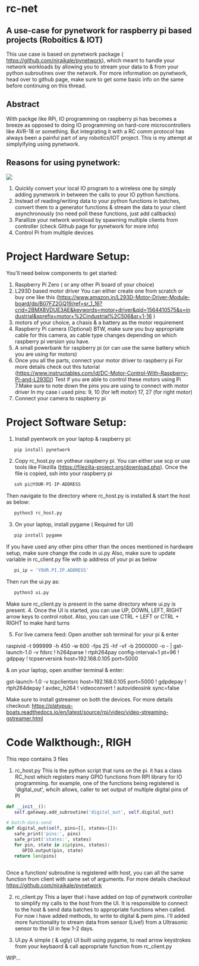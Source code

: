 # rc-net
## A use-case for pynetwork for raspberry pi based projects (Roboitics &amp; IOT)

This use case is based on pynetwork package ( https://github.com/nirajkale/pynetwork), which meant to handle your network workloads
by allowing you to stream your data to & from your python subroutines over the network.
For more information on pynetwork, head over to github page, make sure to get some basic info on the same before continuing on this
thread.

## Abstract

With packge like RPi, IO programming on raspberry pi has becomes a breeze as opposed to doing IO programming on hard-core 
microcontrollers like AVR-18 or something. But integrating it with a RC comm protocol has always been a painful part of any
robotics/IOT project. This is my attempt at simplyifying using pynetwork.

## Reasons for using pynetwork:

<img src="https://user-images.githubusercontent.com/40765055/62054690-bcae5d80-b237-11e9-8455-40e1b57487cf.png" /></p>

1. Quickly convert your local IO program to a wireless one by simply adding pynetwork in between the calls to your IO python
   functions.
2. Instead of reading/writing data to your python functions in batches, convert them to a generator functions & stream
   the data to your client asynchronously (no need poll these functions, just add callbacks) 
3. Parallize your network workload by spawning multiple clients from controller (check Github page for pynetwork for more     info)
4. Control Pi from multiple devices

# Project Hardware Setup:
You'll need below components to get started:
1. Raspberry Pi Zero ( or any other Pi board of your choice)
2. L293D based motor driver
You can either create one from scratch or buy one like this (https://www.amazon.in/L293D-Motor-Driver-Module-board/dp/B07FZ2GQ19/ref=sr_1_16?crid=2BMX8VDUE3AE&keywords=motor+driver&qid=1564410575&s=industrial&sprefix=motor+%2Cindustrial%2C506&sr=1-16 )
3. motors of your choice, a chasis & a battery as the motor requirement
4. Raspberry Pi camera (Optional)
BTW, make sure you buy appropriate cable for this camera, as cable type changes depending on which raspberry pi version you have.
5. A small powerbank for raspberry pi (or can use the same battery which you are using for motors)
6. Once you all the parts, connect your motor driver to raspberry pi
For more details check out this tutorial (https://www.instructables.com/id/DC-Motor-Control-With-Raspberry-Pi-and-L293D/)
Test if you are able to control these motors using Pi
7.Make sure to note down the pins you are using to connect with motor driver
In my case i used pins: 9, 10 (for left motor) 17, 27 (for right motor)
8. Connect your camera to raspberry pi

# Project Software Setup:

1. Install pyentwork on your laptop & raspberry pi:
```python
   pip install pynetwork
```
2. Copy rc_host.py on yotheur raspberry pi. You can either use scp or use tools like Filezilla (https://filezilla-project.org/download.php). Once the file is copied, ssh into your raspberry pi
```python
   ssh pi@YOUR-PI-IP-ADDRESS
```
Then navigate to the directory where rc_host.py is installed & start the host as below:
```python
   python3 rc_host.py
```
3. On your laptop, install pygame ( Required for UI)
```python
   pip install pygame
```
If you have used any other pins other than the onces mentioned in hardware setup, make sure change the code in ui.py
Also, make sure to update variable in rc_client.py file with ip address of your pi as below
```python
   pi_ip = 'YOUR.PI.IP.ADDRESS'
```
Then run the ui.py as:
```python
   python3 ui.py
```
Make sure rc_client.py is present in the same directory where ui.py is present.
4. Once the UI is started, you can use UP, DOWN, LEFT, RIGHT arrow keys to control robot.
Also, you can use CTRL + LEFT or CTRL + RIGHT to make hard turns

5. For live camera feed:
Open another ssh terminal for your pi & enter 

raspivid -t 999999 -h 450 -w 600 -fps 25 -hf -vf -b 2000000 -o - | gst-launch-1.0 -v fdsrc ! h264parse !  rtph264pay config-interval=1 pt=96 ! gdppay ! tcpserversink host=192.168.0.105 port=5000

& on your laptop, open another terminal & enter:

gst-launch-1.0 -v tcpclientsrc host=192.168.0.105 port=5000  ! gdpdepay !  rtph264depay ! avdec_h264 ! videoconvert ! autovideosink sync=false

Make sure to install gstreamer on both the devices. For more details checkout:
https://platypus-boats.readthedocs.io/en/latest/source/rpi/video/video-streaming-gstreamer.html 

# Code Walkthough:, RIGH

This repo contains 3 files
 
1. rc_host.py
This is the python script that runs on the pi. it has a class RC_host which registers many GPIO functions 
from RPI library for IO programming.
for example, one of the functions being registered is 'digital_out', whcih allows, caller to set output of multiple digital pins of PI
```python
def __init__():
   self.gateway.add_subroutine('digital_out', self.digital_out)

# batch-data-send
def digital_out(self, pins=[], states=[]):
   safe_print('pins:', pins)
   safe_print('states:', states)
   for pin, state in zip(pins, states):
      GPIO.output(pin, state)
   return len(pins)
   
```
Once a function/ subroutine is registered with host, you can all the same function from client with same set of arguments. 
For more details checkout https://github.com/nirajkale/pynetwork

2. rc_client.py
This a layer that i have added on top of pynetwork controller to simplify my calls to the host from the UI. It is responsible to connect to the host & send data batches to appropriate functions when called.
For now i have added methods, to write to digital & pwm pins. i'll added more functionality to stream data from sensor (Live!) from a Ultrasonic sensor to the UI in few 1-2 days.

3. UI.py
A simple ( & ugly) UI built using pygame, to read arrow keystrokes from your keybaord & call appropriate 
function from rc_client.py

WIP...


